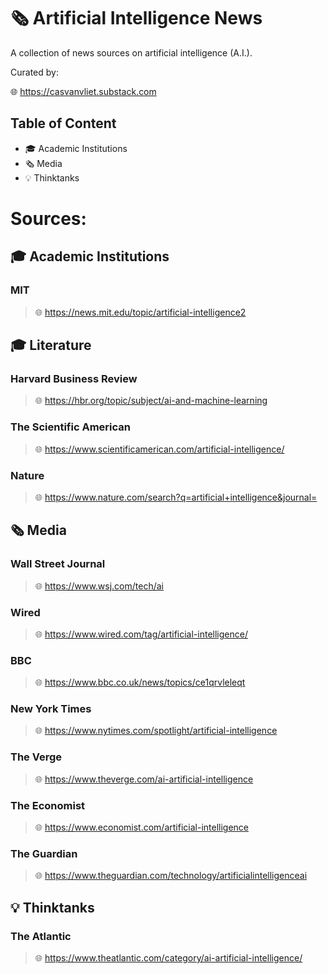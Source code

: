 # 🗞️ Artificial Intelligence News

A collection of news sources on artificial intelligence (A.I.).

Curated by:

🌐 https://casvanvliet.substack.com

## Table of Content

- 🎓 Academic Institutions
- 🗞️ Media
- 💡 Thinktanks

# Sources:
## 🎓 Academic Institutions

### MIT

> 🌐 https://news.mit.edu/topic/artificial-intelligence2

## 🎓 Literature

### Harvard Business Review

> 🌐 https://hbr.org/topic/subject/ai-and-machine-learning

### The Scientific American

> 🌐 https://www.scientificamerican.com/artificial-intelligence/

### Nature

> 🌐 https://www.nature.com/search?q=artificial+intelligence&journal=

## 🗞️ Media

### Wall Street Journal

> 🌐 https://www.wsj.com/tech/ai

### Wired

> 🌐 https://www.wired.com/tag/artificial-intelligence/

### BBC

> 🌐 https://www.bbc.co.uk/news/topics/ce1qrvleleqt

### New York Times

> 🌐 https://www.nytimes.com/spotlight/artificial-intelligence

### The Verge

> 🌐 https://www.theverge.com/ai-artificial-intelligence

### The Economist

> 🌐 https://www.economist.com/artificial-intelligence

### The Guardian

> 🌐 https://www.theguardian.com/technology/artificialintelligenceai

## 💡 Thinktanks

### The Atlantic

> 🌐 https://www.theatlantic.com/category/ai-artificial-intelligence/
